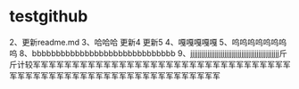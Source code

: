 # testgithub
2、更新readme.md
3、哈哈哈
更新4
更新5
4、嘎嘎嘎嘎嘎
5、呜呜呜呜呜呜呜呜
8、bbbbbbbbbbbbbbbbbbbbbbbbbbbbbb
9、jjjjjjjjjjjjjjjjjjjjjjjjjjjjjjjjjjjjjjjjjjjjjjj斤斤计较军军军军军军军军军军军军军军军军军军军军军军军军军军军军军军军军军军军军军军军军军军军军军军军军军军军军军军军军军军军军
